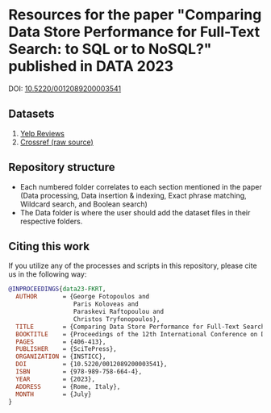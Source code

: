 # Resources for the paper "Comparing Data Store Performance for Full-Text Search: to SQL or to NoSQL?" published in DATA 2023

DOI: [10.5220/0012089200003541](https://doi.org/10.5220/0012089200003541)

## Datasets
1. [Yelp Reviews](https://www.kaggle.com/datasets/luisfredgs/yelp-reviews-csv)
2. [Crossref (raw source)](https://academictorrents.com/details/e4287cb7619999709f6e9db5c359dda17e93d515)

## Repository structure
- Each numbered folder correlates to each section mentioned in the paper (Data processing, Data insertion & indexing, Exact phrase matching, Wildcard search, and Boolean search)
- The Data folder is where the user should add the dataset files in their respective folders.

## Citing this work
If you utilize any of the processes and scripts in this repository, please cite us in the following way:
```bibtex
@INPROCEEDINGS{data23-FKRT,
  AUTHOR       = {George Fotopoulos and
                  Paris Koloveas and
                  Paraskevi Raftopoulou and
                  Christos Tryfonopoulos},
  TITLE        = {Comparing Data Store Performance for Full-Text Search: to SQL or to NoSQL?},
  BOOKTITLE    = {Proceedings of the 12th International Conference on Data Science, Technology and Applications (DATA)},
  PAGES        = {406-413},
  PUBLISHER    = {SciTePress},
  ORGANIZATION = {INSTICC},
  DOI          = {10.5220/0012089200003541},
  ISBN         = {978-989-758-664-4},
  YEAR         = {2023},
  ADDRESS      = {Rome, Italy},
  MONTH        = {July}
}
```
